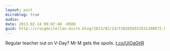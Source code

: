 ```yaml
---
layout: post
microblog: true
audio: 
date: 2013-02-14 09:07:48 -0500
guid: http://craigmcclellan.micro.blog/2013/02/14/t302056553551388672.html
---
```

Regular teacher out on V-Day? Mr M gets the spoils. [t.co/UiOaGtiR](http://t.co/UiOaGtiR)
